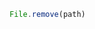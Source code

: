 <!--TITLE:File.remove()-->
<!--ABOUT:Upspark's File API module.-->

```javascript
File.remove(path)
```